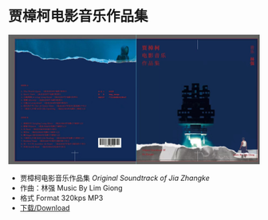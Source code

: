 # 贾樟柯电影音乐作品集

![vinyl](data/cover.jpg)
- 贾樟柯电影音乐作品集 *Original Soundtrack of Jia Zhangke*
- 作曲：林强 Music By Lim Giong
- 格式 Format 320kps MP3
- [下载/Download](data/林強_賈樟柯電影音樂作品集.zip)
